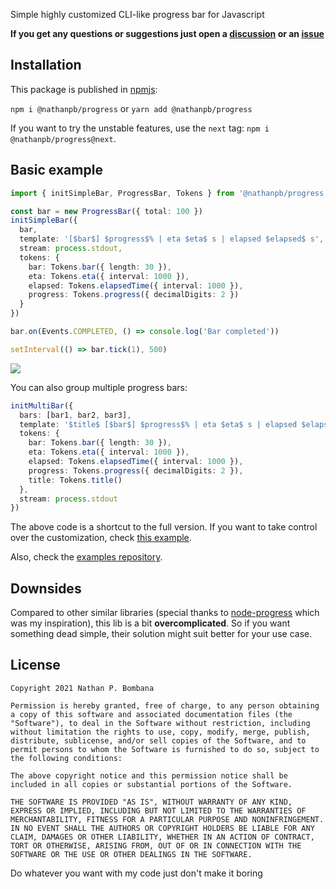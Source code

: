 Simple highly customized CLI-like progress bar for Javascript

**If you get any questions or suggestions just open a [discussion](https://github.com/NathanPB/progress.js/discussions) or an [issue](https://github.com/NathanPB/progress.js/issues)**

## Installation

This package is published in [npmjs](https://www.npmjs.com/package/@nathanpb/progress):

``npm i @nathanpb/progress`` or ``yarn add @nathanpb/progress``

If you want to try the unstable features, use the ``next`` tag: ``npm i @nathanpb/progress@next``.


## Basic example

```ts
import { initSimpleBar, ProgressBar, Tokens } from '@nathanpb/progress'

const bar = new ProgressBar({ total: 100 })
initSimpleBar({ 
  bar,
  template: '[$bar$] $progress$% | eta $eta$ s | elapsed $elapsed$ s',
  stream: process.stdout,
  tokens: {
    bar: Tokens.bar({ length: 30 }),
    eta: Tokens.eta({ interval: 1000 }),
    elapsed: Tokens.elapsedTime({ interval: 1000 }),
    progress: Tokens.progress({ decimalDigits: 2 })
  }
})

bar.on(Events.COMPLETED, () => console.log('Bar completed'))

setInterval(() => bar.tick(1), 500)
```
![](https://i.imgur.com/m8u1gFX.gif)

You can also group multiple progress bars:

```ts
initMultiBar({
  bars: [bar1, bar2, bar3],
  template: '$title$ [$bar$] $progress$% | eta $eta$ s | elapsed $elapsed$ s',
  tokens: {
    bar: Tokens.bar({ length: 30 }),
    eta: Tokens.eta({ interval: 1000 }),
    elapsed: Tokens.elapsedTime({ interval: 1000 }),
    progress: Tokens.progress({ decimalDigits: 2 }),
    title: Tokens.title()
  },
  stream: process.stdout
})
```

The above code is a shortcut to the full version. If you want to take control over the customization, check [this example](/blob/main/examples/complex.ts).


Also, check the [examples repository](/tree/main/example).

## Downsides

Compared to other similar libraries (special thanks to [node-progress](https://github.com/visionmedia/node-progress) which was my inspiration), this lib is a bit **overcomplicated**. So if you want something dead simple, their solution might suit better for your use case.


## License

```
Copyright 2021 Nathan P. Bombana

Permission is hereby granted, free of charge, to any person obtaining a copy of this software and associated documentation files (the "Software"), to deal in the Software without restriction, including without limitation the rights to use, copy, modify, merge, publish, distribute, sublicense, and/or sell copies of the Software, and to permit persons to whom the Software is furnished to do so, subject to the following conditions:

The above copyright notice and this permission notice shall be included in all copies or substantial portions of the Software.

THE SOFTWARE IS PROVIDED "AS IS", WITHOUT WARRANTY OF ANY KIND, EXPRESS OR IMPLIED, INCLUDING BUT NOT LIMITED TO THE WARRANTIES OF MERCHANTABILITY, FITNESS FOR A PARTICULAR PURPOSE AND NONINFRINGEMENT. IN NO EVENT SHALL THE AUTHORS OR COPYRIGHT HOLDERS BE LIABLE FOR ANY CLAIM, DAMAGES OR OTHER LIABILITY, WHETHER IN AN ACTION OF CONTRACT, TORT OR OTHERWISE, ARISING FROM, OUT OF OR IN CONNECTION WITH THE SOFTWARE OR THE USE OR OTHER DEALINGS IN THE SOFTWARE.
```

Do whatever you want with my code just don't make it boring
